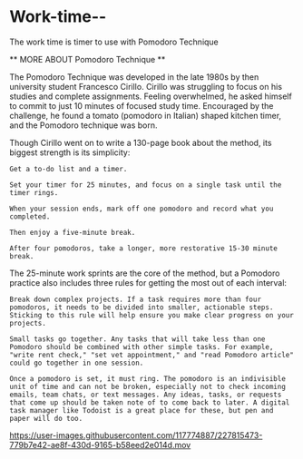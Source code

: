 # Work-time--

The work time is timer to use with Pomodoro Technique

** MORE ABOUT Pomodoro Technique **

The Pomodoro Technique was developed in the late 1980s by then university student Francesco Cirillo. Cirillo was struggling to focus on his studies and complete assignments. Feeling overwhelmed, he asked himself to commit to just 10 minutes of focused study time. Encouraged by the challenge, he found a tomato (pomodoro in Italian) shaped kitchen timer, and the Pomodoro technique was born.

Though Cirillo went on to write a 130-page book about the method,  its biggest strength is its simplicity:

    Get a to-do list and a timer.

    Set your timer for 25 minutes, and focus on a single task until the timer rings.

    When your session ends, mark off one pomodoro and record what you completed.

    Then enjoy a five-minute break.

    After four pomodoros, take a longer, more restorative 15-30 minute break.

The 25-minute work sprints are the core of the method, but a Pomodoro practice also includes three rules for getting the most out of each interval:

    Break down complex projects. If a task requires more than four pomodoros, it needs to be divided into smaller, actionable steps. Sticking to this rule will help ensure you make clear progress on your projects.

    Small tasks go together. Any tasks that will take less than one Pomodoro should be combined with other simple tasks. For example, "write rent check," "set vet appointment," and "read Pomodoro article" could go together in one session.

    Once a pomodoro is set, it must ring. The pomodoro is an indivisible unit of time and can not be broken, especially not to check incoming emails, team chats, or text messages. Any ideas, tasks, or requests that come up should be taken note of to come back to later. A digital task manager like Todoist is a great place for these, but pen and paper will do too.
    
    

https://user-images.githubusercontent.com/117774887/227815473-779b7e42-ae8f-430d-9165-b58eed2e014d.mov


